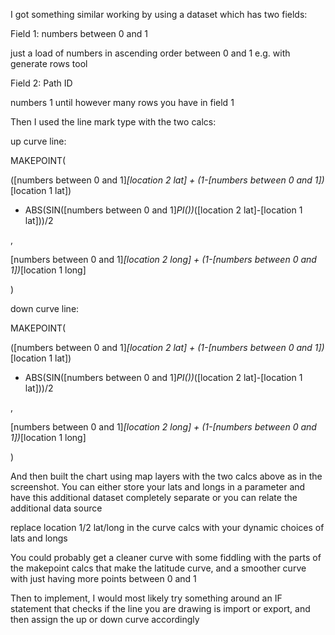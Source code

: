 I got something similar working by using a dataset which has two fields:


Field 1: numbers between 0 and 1

just a load of numbers in ascending order between 0 and 1 e.g. with generate rows tool


Field 2: Path ID

numbers 1 until however many rows you have in field 1


Then I used the line mark type with the two calcs:



up curve line:

MAKEPOINT(

([numbers between 0 and 1]*[location 2 lat] + (1-[numbers between 0 and 1])*[location 1 lat]) 

+ ABS(SIN([numbers between 0 and 1]*PI())*([location 2 lat]-[location 1 lat]))/2

,

[numbers between 0 and 1]*[location 2 long] + (1-[numbers between 0 and 1])*[location 1 long]

)


down curve line:

MAKEPOINT(

([numbers between 0 and 1]*[location 2 lat] + (1-[numbers between 0 and 1])*[location 1 lat]) 

- ABS(SIN([numbers between 0 and 1]*PI())*([location 2 lat]-[location 1 lat]))/2

,

[numbers between 0 and 1]*[location 2 long] + (1-[numbers between 0 and 1])*[location 1 long]

)


And then built the chart using map layers with the two calcs above as in the screenshot. You can either store your lats and longs in a parameter and have this additional dataset completely separate or you can relate the additional data source


replace location 1/2 lat/long in the curve calcs with your dynamic choices of lats and longs

You could probably get a cleaner curve with some fiddling with the parts of the makepoint calcs that make the latitude curve, and a smoother curve with just having more points between 0 and 1


Then to implement, I would most likely try something around an IF statement that checks if the line you are drawing is import or export, and then assign the up or down curve accordingly
